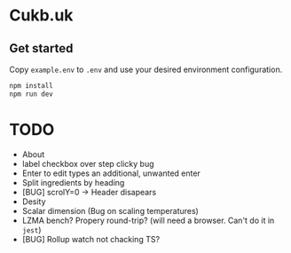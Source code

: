 # Cukb.uk

## Get started

Copy `example.env` to `.env` and use your desired environment configuration.

```bash
npm install
npm run dev
```

# TODO
- About
- label checkbox over step clicky bug
- Enter to edit types an additional, unwanted enter
- Split ingredients by heading
- [BUG] scrolY=0 -> Header disapears
- Desity
- Scalar dimension (Bug on scaling temperatures)
- LZMA bench? Propery round-trip? (will need a browser. Can't do it in `jest`)
- [BUG] Rollup watch not chacking TS?